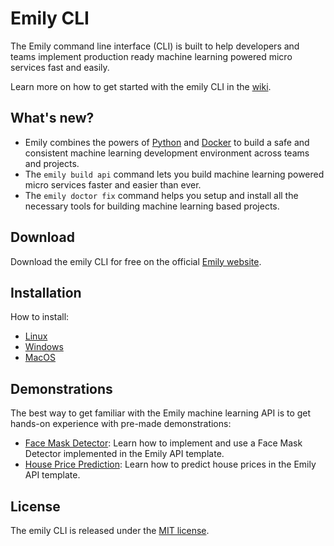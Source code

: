 # Emily CLI
The Emily command line interface (CLI) is built to help developers and teams implement production ready machine learning powered micro services fast and easily.

Learn more on how to get started with the emily CLI in the [wiki](https://github.com/amboltio/emily-cli/wiki).

## What's new?
- Emily combines the powers of [Python](https://www.python.org/) and [Docker](https://www.docker.com/) to build a safe and consistent machine learning development environment across teams and projects.
- The ``emily build api`` command lets you build machine learning powered micro services faster and easier than ever.
- The ``emily doctor fix`` command helps you setup and install all the necessary tools for building machine learning based projects.

## Download
Download the emily CLI for free on the official [Emily website](https://ambolt.io/home-work-together/emily/).

## Installation
How to install:
* [Linux](https://github.com/amboltio/emily-cli/wiki/How-to-install-Emily-on-Linux)
* [Windows](https://github.com/amboltio/emily-cli/wiki/How-to-install-Emily-on-Windows)
* [MacOS](https://github.com/amboltio/emily-cli/wiki/How-to-install-Emily-on-Mac)

## Demonstrations
The best way to get familiar with the Emily machine learning API is to get hands-on experience with pre-made demonstrations:
- [Face Mask Detector](https://github.com/amboltio/emily-cli/tree/main/demos/face-mask-detector/face-mask-detector-api): Learn how to implement and use a Face Mask Detector implemented in the Emily API template.
- [House Price Prediction](https://github.com/amboltio/emily-cli/tree/main/demos/linear-regression): Learn how to predict house prices in the Emily API template.

## License
The emily CLI is released under the [MIT license](https://github.com/amboltio/emily-cli/blob/main/LICENSE).
